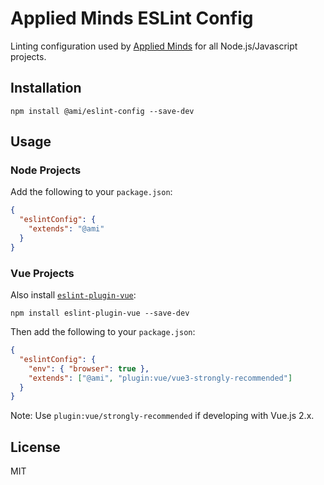 Applied Minds ESLint Config
===========================

Linting configuration used by [Applied Minds](https://www.appliedminds.com/) for all Node.js/Javascript projects.

Installation
------------

```shell
npm install @ami/eslint-config --save-dev
```

Usage
-----

### Node Projects

Add the following to your `package.json`:

```json
{
  "eslintConfig": {
    "extends": "@ami"
  }
}
```

### Vue Projects

Also install [`eslint-plugin-vue`](https://github.com/vuejs/eslint-plugin-vue):

```shell
npm install eslint-plugin-vue --save-dev
```

Then add the following to your `package.json`:

```json
{
  "eslintConfig": {
    "env": { "browser": true },
    "extends": ["@ami", "plugin:vue/vue3-strongly-recommended"]
  }
}
```

Note: Use `plugin:vue/strongly-recommended` if developing with Vue.js 2.x.

License
-------

MIT
